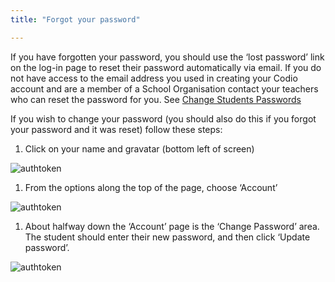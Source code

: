 ```yaml
---
title: "Forgot your password"

---
```



If you have forgotten your password, you should use the ‘lost password’ link on the log-in page to reset their password automatically via email. If you do not have access to the email address you used in creating your Codio account and are a member of a School Organisation contact your teachers who can reset the password for you. See [Change Students Passwords](docs/teacher/classes/changepassword)

If you wish to change your password (you should also do this if you forgot your password and it was reset) follow these steps:

1. Click on your name and gravatar (bottom left of screen)
<img alt="authtoken" src="/img/docs/what_students_do/forgotpassword/profilepic.png" class="simple"/>

1. From the options along the top of the page, choose ‘Account’
<img alt="authtoken" src="/img/docs/what_students_do/forgotpassword/account.png" class="simple"/>

1. About halfway down the ‘Account’ page is the ‘Change Password’ area. The student should enter their new password, and then click ‘Update password’.
<img alt="authtoken" src="/img/docs/what_students_do/forgotpassword/change.png" class="simple"/>

